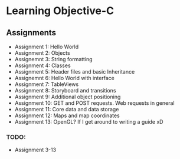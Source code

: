 # Learning Objective-C

## Assignments
* Assignment 1: Hello World
* Assignment 2: Objects
* Assignemnt 3: String formatting
* Assignment 4: Classes
* Assignment 5: Header files and basic Inheritance
* Assignemnt 6: Hello World with interface
* Assignment 7: TableViews
* Assignment 8: Storyboard and transitions
* Assignment 9: Additional object positioning
* Assignment 10: GET and POST requests. Web requests in general
* Assignment 11: Core data and data storage
* Assignment 12: Maps and map coordinates
* Assignment 13: OpenGL? If I get around to writing a guide xD

### TODO:
* Assignment 3-13
